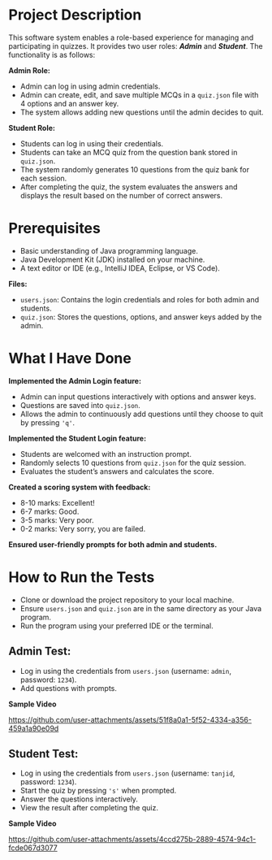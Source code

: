 # Project Description

This software system enables a role-based experience for managing and participating in quizzes. It provides two user roles: ***Admin*** and ***Student***. The functionality is as follows:

**Admin Role:**

- Admin can log in using admin credentials.
- Admin can create, edit, and save multiple MCQs in a ```quiz.json``` file with 4 options and an answer key.
- The system allows adding new questions until the admin decides to quit.

**Student Role:**

- Students can log in using their credentials.
- Students can take an MCQ quiz from the question bank stored in ```quiz.json```.
- The system randomly generates 10 questions from the quiz bank for each session.
- After completing the quiz, the system evaluates the answers and displays the result based on the number of correct answers.

# Prerequisites

- Basic understanding of Java programming language.
- Java Development Kit (JDK) installed on your machine.
- A text editor or IDE (e.g., IntelliJ IDEA, Eclipse, or VS Code).

**Files:**

- ```users.json```: Contains the login credentials and roles for both admin and students.
- ```quiz.json```: Stores the questions, options, and answer keys added by the admin.

# What I Have Done

**Implemented the Admin Login feature:**

- Admin can input questions interactively with options and answer keys.
- Questions are saved into ```quiz.json```.
- Allows the admin to continuously add questions until they choose to quit by pressing ```'q'```.

**Implemented the Student Login feature:**

- Students are welcomed with an instruction prompt.
- Randomly selects 10 questions from ```quiz.json``` for the quiz session.
- Evaluates the student’s answers and calculates the score.

**Created a scoring system with feedback:**

- 8-10 marks: Excellent!
- 6-7 marks: Good.
- 3-5 marks: Very poor.
- 0-2 marks: Very sorry, you are failed.

**Ensured user-friendly prompts for both admin and students.**

# How to Run the Tests

- Clone or download the project repository to your local machine.
- Ensure ```users.json``` and ```quiz.json``` are in the same directory as your Java program.
- Run the program using your preferred IDE or the terminal.

## Admin Test:

- Log in using the credentials from ```users.json``` (username: ```admin```, password: ```1234```).
- Add questions with prompts.

**Sample Video**

https://github.com/user-attachments/assets/51f8a0a1-5f52-4334-a356-459a1a90e09d

## Student Test:

- Log in using the credentials from ```users.json``` (username: ```tanjid```, password: ```1234```).
- Start the quiz by pressing ```'s'``` when prompted.
- Answer the questions interactively.
- View the result after completing the quiz.

**Sample Video**

https://github.com/user-attachments/assets/4ccd275b-2889-4574-94c1-fcde067d3077

